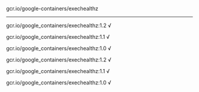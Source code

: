 gcr.io/google-containers/exechealthz 

----
gcr.io/google_containers/exechealthz:1.2 √

gcr.io/google_containers/exechealthz:1.1 √

gcr.io/google_containers/exechealthz:1.0 √

gcr.io/google_containers/exechealthz:1.2 √

gcr.io/google_containers/exechealthz:1.1 √

gcr.io/google_containers/exechealthz:1.0 √

